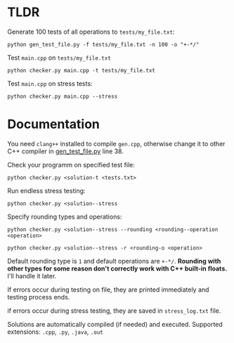 # TLDR
Generate 100 tests of all operations to `tests/my_file.txt`:

`python gen_test_file.py -f tests/my_file.txt -n 100 -o "+-*/"`

Test `main.cpp` on `tests/my_file.txt`

`python checker.py main.cpp -t tests/my_file.txt`

Test `main.cpp` on stress tests:

`python checker.py main.cpp --stress`

# Documentation
You need `clang++` installed to compile `gen.cpp`, otherwise change it to other C++ compiler in [gen_test_file.py](gen_test_file.py) line 38.

Check your programm on specified test file:

`python checker.py <solution-t <tests.txt>`

Run endless stress testing:

`python checker.py <solution--stress`

Specify rounding types and operations:

`python checker.py <solution--stress --rounding <rounding--operation <operation>`

`python checker.py <solution--stress -r <rounding-o <operation>`

Default rounding type is `1` and default operations are `+-*/`.
**Rounding with other types for some reason don't correctly work with C++ built-in floats.**
I'll handle it later.

If errors occur during testing on file, they are printed immediately and testing process ends.

if errors occur during stress testing, they are saved in `stress_log.txt` file.

Solutions are automatically compiled (if needed) and executed. Supported extensions: `.cpp`, `.py`, `.java`, `.out`

